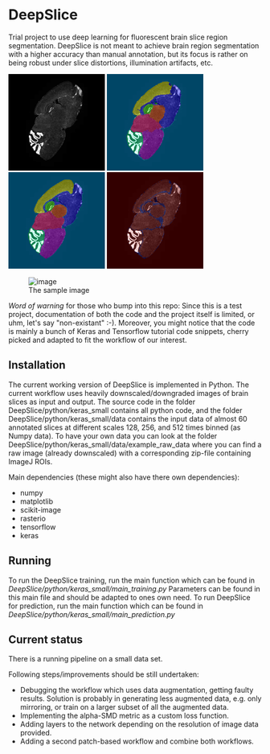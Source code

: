 # DeepSlice

Trial project to use deep learning for fluorescent brain slice region segmentation. DeepSlice is not meant to achieve brain region segmentation with a higher accuracy than manual annotation, but its focus is rather on being robust under slice distortions, illumination artifacts, etc.

![image](https://github.com/mbarbie1/DeepSlice/blob/master/python/keras_small/data/example_prediction/img_0.png)
![prediction](https://github.com/mbarbie1/DeepSlice/blob/master/python/keras_small/data/example_prediction/pred_0.png)
![manual segmentation](https://github.com/mbarbie1/DeepSlice/blob/master/python/keras_small/data/example_prediction/manual_0.png)
![difference](https://github.com/mbarbie1/DeepSlice/blob/master/python/keras_small/data/example_prediction/difference_0.png)
<figure>
	<img src="{{https://github.com}}/mbarbie1/DeepSlice/blob/master/python/keras_small/data/example_prediction/img_0.png" alt="image"/>
	<figcaption>The sample image</figcaption>
</figure>

*Word of warning* for those who bump into this repo: Since this is a test project, documentation of both the code and the project itself is limited, or uhm, let's say "non-existant" :-).
Moreover, you might notice that the code is mainly a bunch of Keras and Tensorflow tutorial code snippets, cherry picked and adapted to fit the workflow of our interest.

## Installation

The current working version of DeepSlice is implemented in Python. 
The current workflow uses heavily downscaled/downgraded images of brain slices as input and output.
The source code in the folder DeepSlice/python/keras_small contains all python code, 
and the folder DeepSlice/python/keras_small/data contains the input data of almost 60 annotated slices at different scales 128, 256, and 512 times binned (as Numpy data).
To have your own data you can look at the folder DeepSlice/python/keras_small/data/example_raw_data where you can find a raw image (already downscaled) with a corresponding zip-file containing ImageJ ROIs.

Main dependencies (these might also have there own dependencies):
- numpy
- matplotlib
- scikit-image
- rasterio
- tensorflow
- keras

## Running

To run the DeepSlice training, run the main function which can be found in *DeepSlice/python/keras_small/main_training.py*
Parameters can be found in this main file and should be adapted to ones own need.
To run DeepSlice for prediction, run the main function which can be found in *DeepSlice/python/keras_small/main_prediction.py*

## Current status

There is a running pipeline on a small data set.

Following steps/improvements should be still undertaken:

- Debugging the workflow which uses data augmentation, getting faulty results. Solution is probably in generating less augmented data, e.g. only mirroring, or train on a larger subset of all the augmented data.
- Implementing the alpha-SMD metric as a custom loss function.
- Adding layers to the network depending on the resolution of image data provided.
- Adding a second patch-based workflow and combine both workflows.

